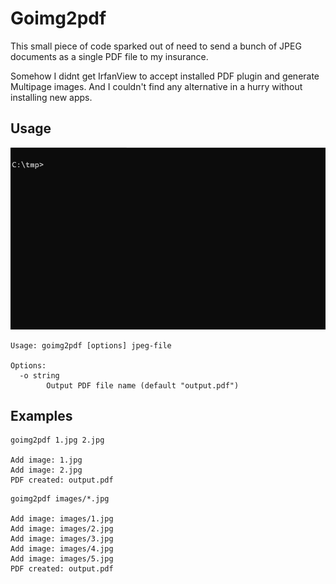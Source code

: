 # Goimg2pdf

This small piece of code sparked out of need to send a bunch of JPEG documents
as a single PDF file to my insurance.

Somehow I didnt get IrfanView to accept installed PDF plugin and generate Multipage
images. And I couldn't find any alternative in a hurry without installing new apps.

## Usage

![](goimg2pdf.gif)

```
Usage: goimg2pdf [options] jpeg-file

Options:
  -o string
        Output PDF file name (default "output.pdf")
```

## Examples

```
goimg2pdf 1.jpg 2.jpg

Add image: 1.jpg
Add image: 2.jpg
PDF created: output.pdf
```

```
goimg2pdf images/*.jpg

Add image: images/1.jpg
Add image: images/2.jpg
Add image: images/3.jpg
Add image: images/4.jpg
Add image: images/5.jpg
PDF created: output.pdf
```

